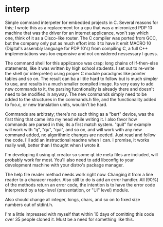 # interp
Simple command interpeter for embedded projects in C. Several reasons for this; I wrote this as a replacement for a cpu that was a micronized PDP 10 machine that was the driver for an internet applicance, won't say which one, think of it as a Cisco-like router. The C compiler was ported from GCC, but the company only put as much effort into it to have it emit MACRO 10 (Digital's assembly language for PDP 10's) from compiling C, a full C++ implementations was too expensive and not considered nessessary I guess.

The command shell for this applicance was crap; long chains of if-then-else statements, like it was written by high school students. I set out to re-write the shell (or interpreter) using proper C module paradigms like pointer tables and so on. The result can ba a little hard to follow but is much simpler to use, and results in a much smaller compiled image. Its very easy to add new commands to it, the parsing fucntionality is already there and doesn't need to be modified in anyway. The new commands simply need to be added to the structures in the commands.h file, and the functionality added to foo.c, or new translation units, wouldn't be hard.

Commands are arbitraty; there's no such thing as a "bert" device, was the first thing that came into my head while writing it. I also favor how commands are parsed in this; its a first match system. "quit" for example will work with "q", "qu", "qui", and so on, and will work with any new command added, no algorithmic changes are needed. Just read and follow the code. I'll add an instructional readme when I can. I promise, it works really well, better than I thought when I wrote it.

I'm developing it using qt creator so some qt ide meta files are included, will probably work for most. You'll also need to add libconfig to your development machine with your distro's package manager.

The help file reader method needs work right now. Changing it from a line reader to a characer reader. Also still to do is add an error handler. All (90%) of the methods return an error code, the intention is to have the error code interpreted by a top-level (presentation, or "UI" level) module.

Also should change all integer, longs, chars, and so on to fixed size numbers out of stdint.h.

I'm a little impressed with myself that within 10 days of comitting this code over 35 people cloned it. Must be a need for something like this.
